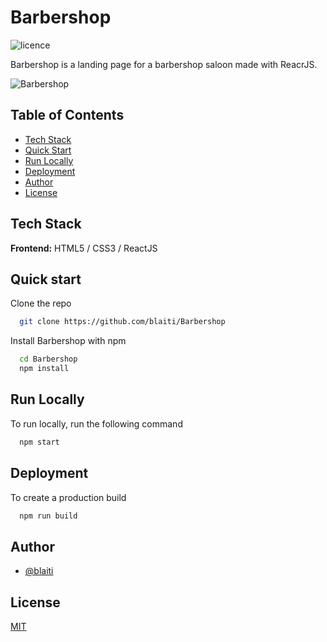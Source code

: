 # Barbershop

![licence](https://img.shields.io/badge/licence-MIT-blue)

Barbershop is a landing page for a barbershop saloon made with ReacrJS.

![Barbershop](https://user-images.githubusercontent.com/32510139/184295425-2226137c-dc95-4244-bbf0-53ce80216285.png)

## Table of Contents

- [Tech Stack](#tech-stack)
- [Quick Start](#quick-start)
- [Run Locally](#run-locally)
- [Deployment](#deployment)
- [Author](#author)
- [License](#license)

## Tech Stack

**Frontend:** HTML5 / CSS3 / ReactJS

## Quick start

Clone the repo

```bash
  git clone https://github.com/blaiti/Barbershop
```

Install Barbershop with npm

```bash
  cd Barbershop
  npm install
```

## Run Locally

To run locally, run the following command

```bash
  npm start
```

## Deployment

To create a production build

```bash
  npm run build
```

## Author

- [@blaiti](https://github.com/blaiti)

## License

[MIT](https://github.com/blaiti/Chaty/blob/main/LICENSE)

